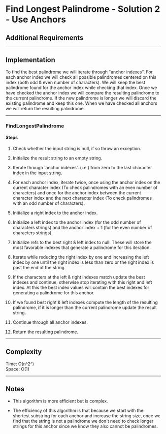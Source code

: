 # Find Longest Palindrome - Solution 2 - Use Anchors

## Additional Requirements

---

## Implementation
To find the best palindrome we will iterate through "anchor indexes". For
each anchor index we will check all possible palindromes centered on this
index (both odd & even number of characters). We will keep the best
palindrome found for the anchor index while checking that index. Once we
have checked the anchor index we will compare the resulting palindrome
to the current palindrome. If the new palindrome is longer we will discard
the existing palindrome and keep this one. When we have checked all
anchors we will return the resulting palindrome.

---

### FindLongestPalindrome

#### Steps
1. Check whether the input string is null, if so throw an exception.

2. Initialize the result string to an empty string.

3. Iterate through 'anchor indexes'. (i.e.) from zero to the last
character index in the input string.

4. For each anchor index, iterate twice, once using the anchor index on the
current character index (To check palindromes with an even number of 
characters) and once for the anchor index between the current character index
and the next character index (To check palindromes with an odd number of
characters).

5. Initialize a right index to the anchor index.

6. Initialize a left index to the anchor index (for the odd number of characters
strings) and the anchor index + 1 (for the even number of characters strings).

7. Initialize refs to the best right & left index to null. These will store
the most favorable indexes that generate a palindrome for this iteration.

8. Iterate while reducing the right index by one and increasing the left index
by one until the right index is less than zero or the right index is past the
end of the string.

9. If the characters at the left & right indexes match update the best indexes
and continue, otherwise stop iterating with this right and left index. At this
the best index values will contain the best indexes for generating a palindrome
for this anchor.

10. If we found best right & left indexes compute the length of the resulting
palindrome, if it is longer than the current palindrome update the result
string.

11. Continue through all anchor indexes.

12. Return the resulting palindrome.

---

## Complexity
Time: O(n^2^)  
Space: O(1)  

---

## Notes
- This algorithm is more efficient but is complex.

- The efficiency of this algorithm is that because we start with the shortest
substring for each anchor and increase the string size, once we find that
the string is not a palindrome we don't need to check longer strings for this
anchor since we know they also cannot be palindromes.